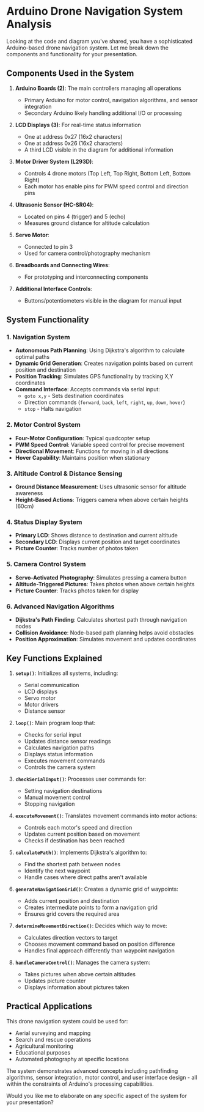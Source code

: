 # Arduino Drone Navigation System Analysis

Looking at the code and diagram you've shared, you have a sophisticated Arduino-based drone navigation system. Let me break down the components and functionality for your presentation.

## Components Used in the System

1. **Arduino Boards (2)**: The main controllers managing all operations
   - Primary Arduino for motor control, navigation algorithms, and sensor integration
   - Secondary Arduino likely handling additional I/O or processing

2. **LCD Displays (3)**: For real-time status information
   - One at address 0x27 (16x2 characters)
   - One at address 0x26 (16x2 characters)
   - A third LCD visible in the diagram for additional information

3. **Motor Driver System (L293D)**:
   - Controls 4 drone motors (Top Left, Top Right, Bottom Left, Bottom Right)
   - Each motor has enable pins for PWM speed control and direction pins

4. **Ultrasonic Sensor (HC-SR04)**:
   - Located on pins 4 (trigger) and 5 (echo)
   - Measures ground distance for altitude calculation

5. **Servo Motor**:
   - Connected to pin 3
   - Used for camera control/photography mechanism

6. **Breadboards and Connecting Wires**:
   - For prototyping and interconnecting components

7. **Additional Interface Controls**:
   - Buttons/potentiometers visible in the diagram for manual input

## System Functionality

### 1. Navigation System
- **Autonomous Path Planning**: Using Dijkstra's algorithm to calculate optimal paths
- **Dynamic Grid Generation**: Creates navigation points based on current position and destination
- **Position Tracking**: Simulates GPS functionality by tracking X,Y coordinates
- **Command Interface**: Accepts commands via serial input:
  - `goto x,y` - Sets destination coordinates
  - Direction commands (`forward`, `back`, `left`, `right`, `up`, `down`, `hover`)
  - `stop` - Halts navigation

### 2. Motor Control System
- **Four-Motor Configuration**: Typical quadcopter setup
- **PWM Speed Control**: Variable speed control for precise movement
- **Directional Movement**: Functions for moving in all directions
- **Hover Capability**: Maintains position when stationary

### 3. Altitude Control & Distance Sensing
- **Ground Distance Measurement**: Uses ultrasonic sensor for altitude awareness
- **Height-Based Actions**: Triggers camera when above certain heights (60cm)

### 4. Status Display System
- **Primary LCD**: Shows distance to destination and current altitude
- **Secondary LCD**: Displays current position and target coordinates
- **Picture Counter**: Tracks number of photos taken

### 5. Camera Control System
- **Servo-Activated Photography**: Simulates pressing a camera button
- **Altitude-Triggered Pictures**: Takes photos when above certain heights
- **Picture Counter**: Tracks photos taken for display

### 6. Advanced Navigation Algorithms
- **Dijkstra's Path Finding**: Calculates shortest path through navigation nodes
- **Collision Avoidance**: Node-based path planning helps avoid obstacles
- **Position Approximation**: Simulates movement and updates coordinates

## Key Functions Explained

1. **`setup()`**: Initializes all systems, including:
   - Serial communication
   - LCD displays
   - Servo motor
   - Motor drivers
   - Distance sensor

2. **`loop()`**: Main program loop that:
   - Checks for serial input
   - Updates distance sensor readings
   - Calculates navigation paths
   - Displays status information
   - Executes movement commands
   - Controls the camera system

3. **`checkSerialInput()`**: Processes user commands for:
   - Setting navigation destinations
   - Manual movement control
   - Stopping navigation

4. **`executeMovement()`**: Translates movement commands into motor actions:
   - Controls each motor's speed and direction
   - Updates current position based on movement
   - Checks if destination has been reached

5. **`calculatePath()`**: Implements Dijkstra's algorithm to:
   - Find the shortest path between nodes
   - Identify the next waypoint
   - Handle cases where direct paths aren't available

6. **`generateNavigationGrid()`**: Creates a dynamic grid of waypoints:
   - Adds current position and destination
   - Creates intermediate points to form a navigation grid
   - Ensures grid covers the required area

7. **`determineMovementDirection()`**: Decides which way to move:
   - Calculates direction vectors to target
   - Chooses movement command based on position difference
   - Handles final approach differently than waypoint navigation

8. **`handleCameraControl()`**: Manages the camera system:
   - Takes pictures when above certain altitudes
   - Updates picture counter
   - Displays information about pictures taken

## Practical Applications

This drone navigation system could be used for:
- Aerial surveying and mapping
- Search and rescue operations
- Agricultural monitoring
- Educational purposes
- Automated photography at specific locations

The system demonstrates advanced concepts including pathfinding algorithms, sensor integration, motor control, and user interface design - all within the constraints of Arduino's processing capabilities.

Would you like me to elaborate on any specific aspect of the system for your presentation?
